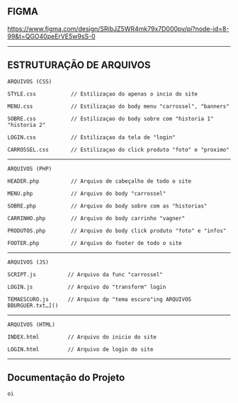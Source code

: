 ## FIGMA

https://www.figma.com/design/SRibJZ5WR4mk79x7D000pv/pi?node-id=8-99&t=QGO40peErVE5w9sS-0

***

## ESTRUTURAÇÃO DE ARQUIVOS

```
ARQUIVOS (CSS)

STYLE.css           // Estilizaçao do apenas o incio do site

MENU.css            // Estilizaçao do body menu "carrossel", "banners"

SOBRE.css           // Estilizaçao do body sobre com "historia 1" "historia 2"

LOGIN.css           // Estilizaçao da tela de "login"

CARROSSEL.css       // Estilizaçao do click produto "foto" e "proximo"
```

***

```
ARQUIVOS (PHP)

HEADER.php          // Arquivo de cabeçalho de todo o site

MENU.php            // Arquivo do body "carrossel"

SOBRE.php           // Arquivo do body sobre com as "historias" 

CARRINHO.php        // Arquivo do body carrinho "vagner"

PRODUTOS.php        // Arquivo do body click produto "foto" e "infos"

FOOTER.php          // Arquivo do footer de todo o site
```

***

```
ARQUIVOS (JS)

SCRIPT.js          // Arquivo da func "carrossel"

LOGIN.js           // Arquivo do "transform" login

TEMAESCURO.js      // Arquivo dp "tema escuro"ing ARQUIVOS BBURGUER.txt…]()
```

***

```
ARQUIVOS (HTML)

INDEX.html         // Arquivo do inicio do site

LOGIN.html         // Arquivo de login do site
```

***

## Documentação do Projeto

```
oi
```
